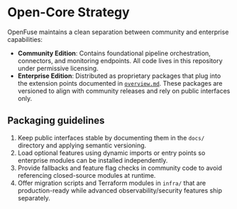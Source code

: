 # Open-Core Strategy

OpenFuse maintains a clean separation between community and enterprise capabilities:

- **Community Edition**: Contains foundational pipeline orchestration, connectors, and monitoring endpoints. All code lives in this repository under permissive licensing.
- **Enterprise Edition**: Distributed as proprietary packages that plug into the extension points documented in [`overview.md`](overview.md). These packages are versioned to align with community releases and rely on public interfaces only.

## Packaging guidelines

1. Keep public interfaces stable by documenting them in the `docs/` directory and applying semantic versioning.
2. Load optional features using dynamic imports or entry points so enterprise modules can be installed independently.
3. Provide fallbacks and feature flag checks in community code to avoid referencing closed-source modules at runtime.
4. Offer migration scripts and Terraform modules in `infra/` that are production-ready while advanced observability/security features ship separately.
